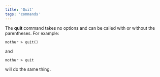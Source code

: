 ```yaml
---
title: 'Quit'
tags: 'commands'
---
```

The **quit** command takes no options and can be called
with or without the parentheses. For example:

    mothur > quit()

and

    mothur > quit

will do the same thing.


